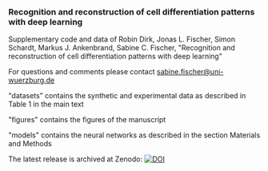 ### Recognition and reconstruction of cell differentiation patterns with deep learning

Supplementary code and data of Robin Dirk, Jonas L. Fischer, Simon Schardt, Markus J. Ankenbrand, Sabine C. Fischer, "Recognition and reconstruction of cell differentiation patterns with deep learning"

For questions and comments please contact sabine.fischer@uni-wuerzburg.de

"datasets" contains the synthetic and experimental data as described in Table 1 in the main text

"figures" contains the figures of the manuscript

"models" contains the neural networks as described in the section Materials and Methods

The latest release is archived at Zenodo: [![DOI](https://zenodo.org/badge/521573976.svg)](https://zenodo.org/badge/latestdoi/521573976)
